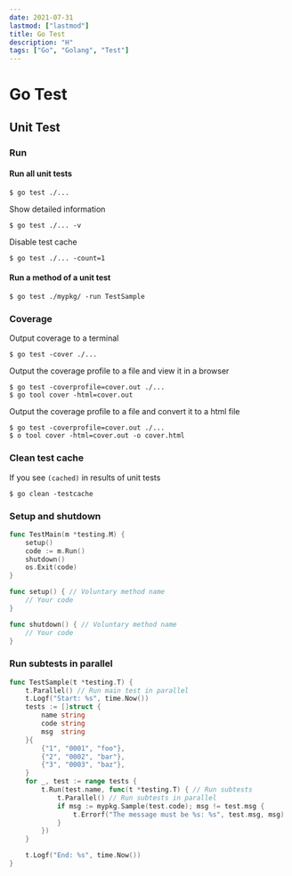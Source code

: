 ```yaml
---
date: 2021-07-31
lastmod: ["lastmod"]
title: Go Test
description: "H"
tags: ["Go", "Golang", "Test"]
---
```


# Go Test

## Unit Test

### Run
#### Run all unit tests
```shell
$ go test ./...
```
Show detailed information
```shell
$ go test ./... -v
```

Disable test cache
```shell
$ go test ./... -count=1
```

#### Run a method of a unit test
```shell
$ go test ./mypkg/ -run TestSample
```

### Coverage

Output coverage to a terminal
```shell
$ go test -cover ./...
```

Output the coverage profile to a file and view it in a browser
```shell
$ go test -coverprofile=cover.out ./...
$ go tool cover -html=cover.out
```

Output the coverage profile to a file and convert it to a html file
```shell
$ go test -coverprofile=cover.out ./...
$ o tool cover -html=cover.out -o cover.html
```

### Clean test cache
If you see `(cached)` in results of unit tests
```shell
$ go clean -testcache
```

### Setup and shutdown
```go
func TestMain(m *testing.M) {
	setup()
	code := m.Run()
	shutdown()
	os.Exit(code)
}

func setup() { // Voluntary method name
	// Your code
}

func shutdown() { // Voluntary method name
	// Your code
}
```

### Run subtests in parallel
```go {hl_lines=[2,14,15],linenostart=1}
func TestSample(t *testing.T) {
	t.Parallel() // Run main test in parallel
	t.Logf("Start: %s", time.Now())
	tests := []struct {
		name string
		code string
		msg  string
	}{
		{"1", "0001", "foo"},
		{"2", "0002", "bar"},
		{"3", "0003", "baz"},
	}
	for _, test := range tests {
		t.Run(test.name, func(t *testing.T) { // Run subtests
			t.Parallel() // Run subtests in parallel
			if msg := mypkg.Sample(test.code); msg != test.msg {
				t.Errorf("The message must be %s: %s", test.msg, msg)
			}
		})
	}

	t.Logf("End: %s", time.Now())
}
```

